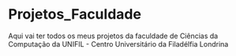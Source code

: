 # Projetos_Faculdade
Aqui vai ter todos os meus projetos da faculdade de Ciências da Computação da UNIFIL - Centro Universitário da Filadélfia Londrina
